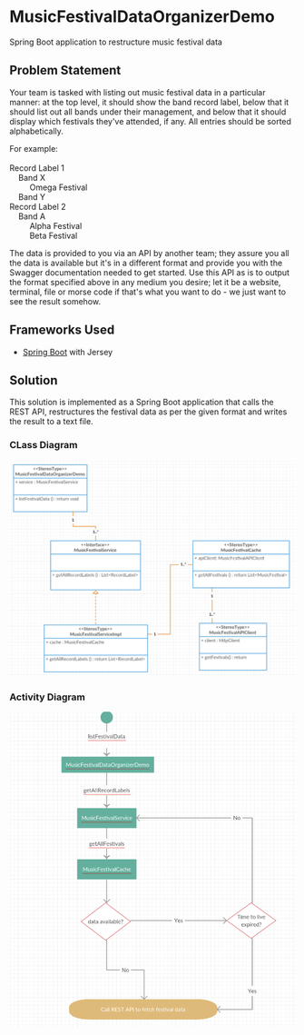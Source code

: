 # MusicFestivalDataOrganizerDemo
Spring Boot application to restructure music festival data

## Problem Statement
Your team is tasked with listing out music festival data in a particular manner: at the top level, it should show the band record label, below that it should list out all bands under their management, and below that it should display which festivals they've attended, if any. All entries should be sorted alphabetically.

For example:<br><br>
Record Label 1<br>
&nbsp;&nbsp;&nbsp;&nbsp;Band X<br>
&nbsp;&nbsp;&nbsp;&nbsp;&nbsp;&nbsp;&nbsp;&nbsp;&nbsp;Omega Festival<br>
&nbsp;&nbsp;&nbsp;&nbsp;Band Y<br>
Record Label 2<br>
&nbsp;&nbsp;&nbsp;&nbsp;Band A<br>
&nbsp;&nbsp;&nbsp;&nbsp;&nbsp;&nbsp;&nbsp;&nbsp;&nbsp;Alpha Festival<br>
&nbsp;&nbsp;&nbsp;&nbsp;&nbsp;&nbsp;&nbsp;&nbsp;&nbsp;Beta Festival<br>

The data is provided to you via an API by another team; they assure you all the data is available but it's in a different format and provide you with the Swagger documentation needed to get started.
Use this API as is to output the format specified above in any medium you desire; let it be a website, terminal, file or morse code if that's what you want to do - we just want to see the result somehow.

## Frameworks Used
- [Spring Boot](https://spring.io/projects/spring-boot) with Jersey

## Solution
This solution is implemented as a Spring Boot application that calls the REST API, restructures the festival data as per the given format and writes the result to a text file.

### CLass Diagram
![Image alt text](./ClassDiagram-MusicFestivalDemoApp.png)

### Activity Diagram
![Image alt text](./ActivityDiagram-MusicFestivalDemoApp.png)
